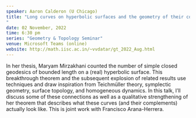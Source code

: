 ```yaml
---
speaker: Aaron Calderon (U Chicago)
title: "Long curves on hyperbolic surfaces and the geometry of their complements
"
date: 02 November, 2022
time: 6:30 pm
series: "Geometry & Topology Seminar"
venue: Microsoft Teams (online)
website: http://math.iisc.ac.in/~vvdatar/gt_2022_Aug.html
---
```


In her thesis, Maryam Mirzakhani counted the number of simple closed geodesics of bounded length on a (real) hyperbolic surface. 
This breakthrough theorem and the subsequent explosion of related results use techniques and draw inspiration from Teichmüller theory, 
symplectic geometry, surface topology, and homogeneous dynamics. In this talk, I’ll discuss some of these connections as well as a 
qualitative strengthening of her theorem that describes what these curves (and their complements) actually look like. This is joint work 
with Francisco Arana-Herrera.
